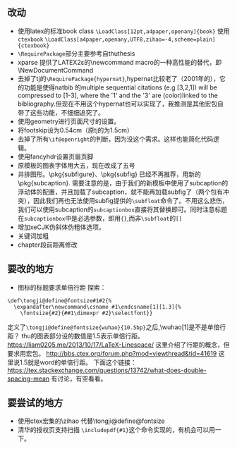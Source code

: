 ## 改动
* 使用latex的标准book class `\LoadClass[12pt,a4paper,openany]{book}`
使用`ctexbook` `\LoadClass[a4paper,openany,UTF8,zihao=-4,scheme=plain]{ctexbook}`
* `\RequirePackage`部分主要参考自thuthesis
*  xparse 提供了LATEX2ε的\newcommand macro的一种高性能的替代，即 \NewDocumentCommand
* 去掉了tj的`\RequirePackage{hypernat}`,hypernat比较老了（2001年的），它的功能是使得natbib 的multiple sequential citations (e.g [3,2,1]) will be compressed to [1-3], where the '1' and the '3' are (color)linked to the bibliography.但现在不用这个hypernat也可以实现了，我推测是其他宏包自带了这些功能，不细细追究了。
* 使用geometry进行页面尺寸的设置。
* 将footskip设为0.54cm（原tj的为1.5cm）
* 去掉了所有`\if@openright`的判断，因为没这个需求。这样也能简化代码逻辑。
* 使用fancyhdr设置页眉页脚
* 原模板的图表字体用大五，现在改成了五号
* 并排图形。\pkg{subfigure}、\pkg{subfig} 已经不再推荐，用新的\pkg{subcaption}. 
需要注意的是，由于我们的新模板中使用了subcaption的浮动体的配置，并且加载了subcaption，就不能再加载subfig了（两个包有冲突），因此我们再也无法使用subfig提供的`\subfloat`命令了。不用这么悲伤，我们可以使用subcaption的`subcaptionbox`直接将其替换即可。同时注意标题在`subcaptionbox`中是必选参数，即用`{}`,而非`\subfloat`的`[]`
* 增加xeCJK伪斜体伪粗体选项。
* 关键词加粗
* chapter段前距离修改


##  要改的地方
* 图标的标题要求单倍行距
探索：
```
\def\tongji@define@fontsize#1#2{%
  \expandafter\newcommand\csname #1\endcsname[1][1.3]{%
    \fontsize{#2}{##1\dimexpr #2}\selectfont}}
```
定义了`\tongji@define@fontsize{wuhao}{10.5bp}`之后,\wuhao[1]是不是单倍行距？
thu的图表部分设的数值是1.5表示单倍行距。
https://liam0205.me/2013/10/17/LaTeX-Linespace/  这里介绍了行距的概念，但要求用宏包。
http://bbs.ctex.org/forum.php?mod=viewthread&tid=41619 这里说1.5就是word的单倍行距。
下面这个链接：https://tex.stackexchange.com/questions/13742/what-does-double-spacing-mean
有讨论，有空看看。

##  要尝试的地方
* 使用ctex宏集的\zihao 代替\tongji@define@fontsize
* 清华的授权页支持扫描
`\includepdf{#1}`这个命令实现的，有机会可以用一下。
